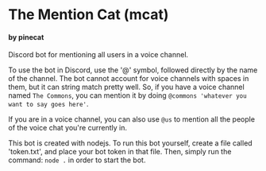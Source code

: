 # The Mention Cat (mcat)
#### by pinecat

Discord bot for mentioning all users in a voice channel.

To use the bot in Discord, use the '@' symbol, followed directly by the name of the channel.
The bot cannot account for voice channels with spaces in them, but it can string match pretty well.
So, if you have a voice channel named `The Commons`, you can mention it by doing `@commons 'whatever you want to say goes here'`.

If you are in a voice channel, you can also use `@us` to mention all the people of the voice chat you're currently in.

This bot is created with nodejs.
To run this bot yourself, create a file called 'token.txt', and place your bot token in that file.
Then, simply run the command: `node .` in order to start the bot.